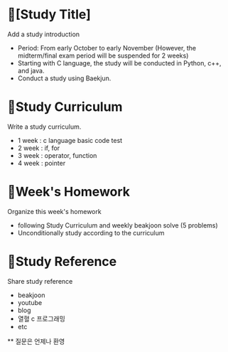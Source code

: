# 📕[Study Title]
Add a study introduction
- Period: From early October to early November (However, the midterm/final exam period will be suspended for 2 weeks)
- Starting with C language, the study will be conducted in Python, c++, and java.
- Conduct a study using Baekjun.

# 📝Study Curriculum
Write a study curriculum.
- 1 week : c language basic code test
- 2 week : if, for
- 3 week : operator, function
- 4 week : pointer

# 📅Week's Homework
Organize this week's homework
- following Study Curriculum and weekly beakjoon solve (5 problems)
- Unconditionally study according to the curriculum

# 📑Study Reference
Share study reference
- beakjoon
- youtube
- blog
- 열혈 c 프로그래밍
- etc

** 질문은 언제나 환영

